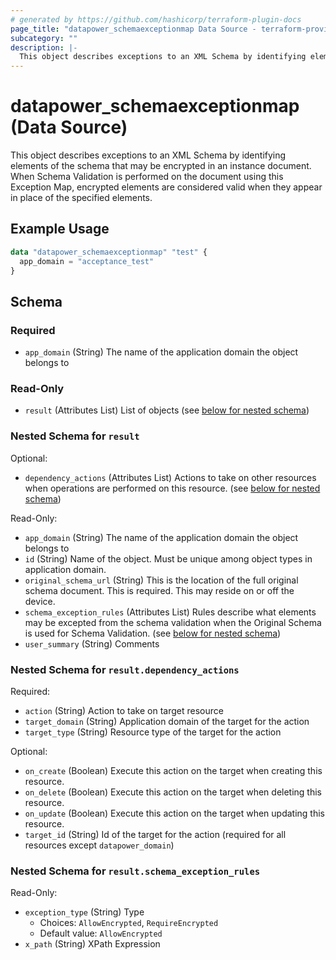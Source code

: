 ```yaml
---
# generated by https://github.com/hashicorp/terraform-plugin-docs
page_title: "datapower_schemaexceptionmap Data Source - terraform-provider-datapower"
subcategory: ""
description: |-
  This object describes exceptions to an XML Schema by identifying elements of the schema that may be encrypted in an instance document. When Schema Validation is performed on the document using this Exception Map, encrypted elements are considered valid when they appear in place of the specified elements.
---
```


# datapower_schemaexceptionmap (Data Source)

This object describes exceptions to an XML Schema by identifying elements of the schema that may be encrypted in an instance document. When Schema Validation is performed on the document using this Exception Map, encrypted elements are considered valid when they appear in place of the specified elements.

## Example Usage

```terraform
data "datapower_schemaexceptionmap" "test" {
  app_domain = "acceptance_test"
}
```

<!-- schema generated by tfplugindocs -->
## Schema

### Required

- `app_domain` (String) The name of the application domain the object belongs to

### Read-Only

- `result` (Attributes List) List of objects (see [below for nested schema](#nestedatt--result))

<a id="nestedatt--result"></a>
### Nested Schema for `result`

Optional:

- `dependency_actions` (Attributes List) Actions to take on other resources when operations are performed on this resource. (see [below for nested schema](#nestedatt--result--dependency_actions))

Read-Only:

- `app_domain` (String) The name of the application domain the object belongs to
- `id` (String) Name of the object. Must be unique among object types in application domain.
- `original_schema_url` (String) This is the location of the full original schema document. This is required. This may reside on or off the device.
- `schema_exception_rules` (Attributes List) Rules describe what elements may be excepted from the schema validation when the Original Schema is used for Schema Validation. (see [below for nested schema](#nestedatt--result--schema_exception_rules))
- `user_summary` (String) Comments

<a id="nestedatt--result--dependency_actions"></a>
### Nested Schema for `result.dependency_actions`

Required:

- `action` (String) Action to take on target resource
- `target_domain` (String) Application domain of the target for the action
- `target_type` (String) Resource type of the target for the action

Optional:

- `on_create` (Boolean) Execute this action on the target when creating this resource.
- `on_delete` (Boolean) Execute this action on the target when deleting this resource.
- `on_update` (Boolean) Execute this action on the target when updating this resource.
- `target_id` (String) Id of the target for the action (required for all resources except `datapower_domain`)


<a id="nestedatt--result--schema_exception_rules"></a>
### Nested Schema for `result.schema_exception_rules`

Read-Only:

- `exception_type` (String) Type
  - Choices: `AllowEncrypted`, `RequireEncrypted`
  - Default value: `AllowEncrypted`
- `x_path` (String) XPath Expression
